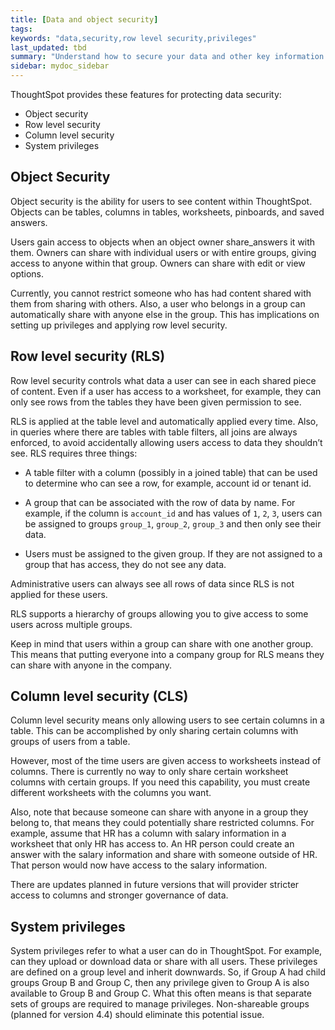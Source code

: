 ```yaml
---
title: [Data and object security]
tags:
keywords: "data,security,row level security,privileges"
last_updated: tbd
summary: "Understand how to secure your data and other key information in ThoughtSpot."
sidebar: mydoc_sidebar
---
```

ThoughtSpot provides these features for protecting data security:

* Object security
* Row level security
* Column level security
* System privileges

## Object Security

Object security is the ability for users to see content within ThoughtSpot.
Objects can be tables, columns in tables, worksheets, pinboards, and saved
answers.

Users gain access to objects when an object owner share_answers it with them.
Owners can share with individual users or with entire groups, giving access to
anyone within that group. Owners can share with edit or view options.

Currently, you cannot restrict someone who has had content shared with them from
sharing with others. Also, a user who belongs in a group can automatically share
with anyone else in the group. This has implications on setting up privileges
and applying row level security.


## Row level security (RLS)

Row level security controls what data a user can see in each shared piece of
content. Even if a user has access to a worksheet, for example, they can only
see rows from the tables they have been given permission to see.

RLS is applied at the table level and automatically applied every time. Also, in
queries where there are tables with table filters, all joins are always
enforced, to avoid accidentally allowing users access to data they shouldn’t
see. RLS requires three things:

* A table filter with a column (possibly in a joined table) that can be used to
determine who can see a row, for example, account id or tenant id.

* A group that can be associated with the row of data by name. For example, if the
column is `account_id` and has values of `1`, `2`, `3`, users can be assigned to groups
`group_1`, `group_2`, `group_3` and then only see their data.

* Users must be assigned to the given group. If they are not assigned to a group
that has access, they do not see any data.

Administrative users can always see all rows of data since RLS is not applied
for these users.

RLS supports a hierarchy of groups allowing you to give access to some users
across multiple groups.

Keep in mind that users within a group can share with one another group. This
means that putting everyone into a company group for RLS means they can share
with anyone in the company.

## Column level security (CLS)

Column level security means only allowing users to see certain columns in a
table. This can be accomplished by only sharing certain columns with groups of
users from a table.

However, most of the time users are given access to worksheets instead of
columns. There is currently no way to only share certain worksheet columns with
certain groups. If you need this capability, you must create different
worksheets with the columns you want.

Also, note that because someone can share with anyone in a group they belong to,
that means they could potentially share restricted columns. For example, assume
that HR has a column with salary information in a worksheet that only HR has
access to. An HR person could create an answer with the salary information and
share with someone outside of HR. That person would now have access to the
salary information.

There are updates planned in future versions that will provider stricter access
to columns and stronger governance of data.

## System privileges

System privileges refer to what a user can do in ThoughtSpot. For example, can
they upload or download data or share with all users. These privileges are
defined on a group level and inherit downwards. So, if Group A had child groups
Group B and Group C, then any privilege given to Group A is also available to
Group B and Group C. What this often means is that separate sets of groups are
required to manage privileges. Non-shareable groups (planned for version 4.4)
should eliminate this potential issue.
